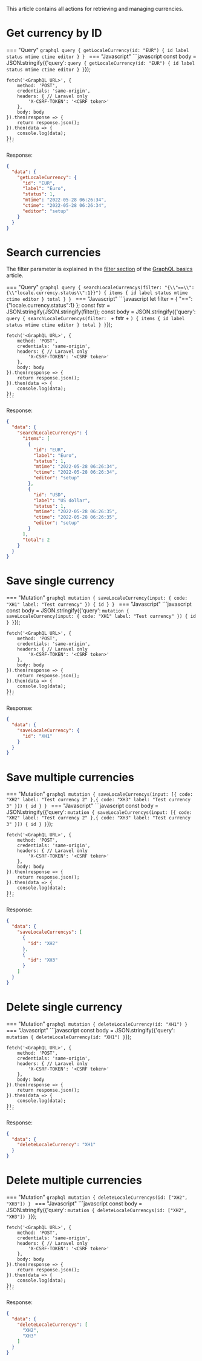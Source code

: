 This article contains all actions for retrieving and managing currencies.

# Get currency by ID

=== "Query"
    ```graphql
    query {
      getLocaleCurrency(id: "EUR") {
        id
        label
        status
        mtime
        ctime
        editor
      }
    }
    ```
=== "Javascript"
    ```javascript
    const body = JSON.stringify({'query':
    `query {
      getLocaleCurrency(id: "EUR") {
        id
        label
        status
        mtime
        ctime
        editor
      }
    }`});

    fetch('<GraphQL URL>', {
        method: 'POST',
        credentials: 'same-origin',
        headers: { // Laravel only
            'X-CSRF-TOKEN': '<CSRF token>'
        },
        body: body
    }).then(response => {
        return response.json();
    }).then(data => {
        console.log(data);
    });
    ```

Response:

```json
{
  "data": {
    "getLocaleCurrency": {
      "id": "EUR",
      "label": "Euro",
      "status": 1,
      "mtime": "2022-05-28 06:26:34",
      "ctime": "2022-05-28 06:26:34",
      "editor": "setup"
    }
  }
}
```

# Search currencies

The filter parameter is explained in the [filter section](basics.md#filtering-the-result) of the [GraphQL basics](basics.md) article.

=== "Query"
    ```graphql
    query {
      searchLocaleCurrencys(filter: "{\\"==\\": {\\"locale.currency.status\\":1}}") {
        items {
          id
          label
          status
          mtime
          ctime
          editor
        }
        total
      }
    }
    ```
=== "Javascript"
    ```javascript
    let filter = {
        "==": {"locale.currency.status":1}
    };
    const fstr = JSON.stringify(JSON.stringify(filter));
    const body = JSON.stringify({'query':
    `query {
      searchLocaleCurrencys(filter: ` + fstr + `) {
        items {
          id
          label
          status
          mtime
          ctime
          editor
        }
        total
      }
    }`});

    fetch('<GraphQL URL>', {
        method: 'POST',
        credentials: 'same-origin',
        headers: { // Laravel only
            'X-CSRF-TOKEN': '<CSRF token>'
        },
        body: body
    }).then(response => {
        return response.json();
    }).then(data => {
        console.log(data);
    });
    ```

Response:

```json
{
  "data": {
    "searchLocaleCurrencys": {
      "items": [
        {
          "id": "EUR",
          "label": "Euro",
          "status": 1,
          "mtime": "2022-05-28 06:26:34",
          "ctime": "2022-05-28 06:26:34",
          "editor": "setup"
        },
        {
          "id": "USD",
          "label": "US dollar",
          "status": 1,
          "mtime": "2022-05-28 06:26:35",
          "ctime": "2022-05-28 06:26:35",
          "editor": "setup"
        }
      ],
      "total": 2
    }
  }
}
```

# Save single currency

=== "Mutation"
    ```graphql
    mutation {
      saveLocaleCurrency(input: {
        code: "XH1"
        label: "Test currency"
      }) {
        id
      }
    }
    ```
=== "Javascript"
    ```javascript
    const body = JSON.stringify({'query':
    `mutation {
      saveLocaleCurrency(input: {
        code: "XH1"
        label: "Test currency"
      }) {
        id
      }
    }`});

    fetch('<GraphQL URL>', {
        method: 'POST',
        credentials: 'same-origin',
        headers: { // Laravel only
            'X-CSRF-TOKEN': '<CSRF token>'
        },
        body: body
    }).then(response => {
        return response.json();
    }).then(data => {
        console.log(data);
    });
    ```

Response:

```json
{
  "data": {
    "saveLocaleCurrency": {
      "id": "XH1"
    }
  }
}
```

# Save multiple currencies

=== "Mutation"
    ```graphql
    mutation {
      saveLocaleCurrencys(input: [{
        code: "XH2"
        label: "Test currency 2"
      },{
        code: "XH3"
        label: "Test currency 3"
      }]) {
        id
      }
    }
    ```
=== "Javascript"
    ```javascript
    const body = JSON.stringify({'query':
    `mutation {
      saveLocaleCurrencys(input: [{
        code: "XH2"
        label: "Test currency 2"
      },{
        code: "XH3"
        label: "Test currency 3"
      }]) {
        id
      }
    }`});

    fetch('<GraphQL URL>', {
        method: 'POST',
        credentials: 'same-origin',
        headers: { // Laravel only
            'X-CSRF-TOKEN': '<CSRF token>'
        },
        body: body
    }).then(response => {
        return response.json();
    }).then(data => {
        console.log(data);
    });
    ```

Response:

```json
{
  "data": {
    "saveLocaleCurrencys": [
      {
        "id": "XH2"
      },
      {
        "id": "XH3"
      }
    ]
  }
}
```

# Delete single currency

=== "Mutation"
    ```graphql
    mutation {
      deleteLocaleCurrency(id: "XH1")
    }
    ```
=== "Javascript"
    ```javascript
    const body = JSON.stringify({'query':
    `mutation {
      deleteLocaleCurrency(id: "XH1")
    }`});

    fetch('<GraphQL URL>', {
        method: 'POST',
        credentials: 'same-origin',
        headers: { // Laravel only
            'X-CSRF-TOKEN': '<CSRF token>'
        },
        body: body
    }).then(response => {
        return response.json();
    }).then(data => {
        console.log(data);
    });
    ```

Response:

```json
{
  "data": {
    "deleteLocaleCurrency": "XH1"
  }
}
```

# Delete multiple currencies

=== "Mutation"
    ```graphql
    mutation {
      deleteLocaleCurrencys(id: ["XH2", "XH3"])
    }
    ```
=== "Javascript"
    ```javascript
    const body = JSON.stringify({'query':
    `mutation {
      deleteLocaleCurrencys(id: ["XH2", "XH3"])
    }`});

    fetch('<GraphQL URL>', {
        method: 'POST',
        credentials: 'same-origin',
        headers: { // Laravel only
            'X-CSRF-TOKEN': '<CSRF token>'
        },
        body: body
    }).then(response => {
        return response.json();
    }).then(data => {
        console.log(data);
    });
    ```

Response:

```json
{
  "data": {
    "deleteLocaleCurrencys": [
      "XH2",
      "XH3"
    ]
  }
}
```
